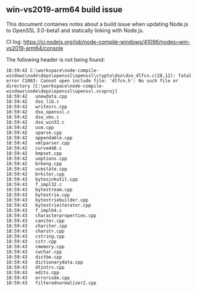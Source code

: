 ## win-vs2019-arm64 build issue
This document containes notes about a build issue when updating Node.js
to OpenSSL 3.0-beta1 and statically linking with Node.js.

CI log:
https://ci.nodejs.org/job/node-compile-windows/41096/nodes=win-vs2019-arm64/console

The following header is not being found:
```console
18:59:42 C:\workspace\node-compile-windows\node\deps\openssl\openssl\crypto\dso\dso_dlfcn.c(28,12): fatal error C1083: Cannot open include file: 'dlfcn.h': No such file or directory [C:\workspace\node-compile-windows\node\deps\openssl\openssl.vcxproj]
18:59:42   unewdata.cpp
18:59:42   dso_lib.c
18:59:42   writesrc.cpp
18:59:42   dso_openssl.c
18:59:42   dso_vms.c
18:59:42   dso_win32.c
18:59:42   ucm.cpp
18:59:42   uparse.cpp
18:59:42   appendable.cpp
18:59:42   xmlparser.cpp
18:59:42   curve448.c
18:59:42   bmpset.cpp
18:59:42   uoptions.cpp
18:59:42   brkeng.cpp
18:59:42   ucmstate.cpp
18:59:42   brkiter.cpp
18:59:43   bytesinkutil.cpp
18:59:43   f_impl32.c
18:59:43   bytestream.cpp
18:59:43   bytestrie.cpp
18:59:43   bytestriebuilder.cpp
18:59:43   bytestrieiterator.cpp
18:59:43   f_impl64.c
18:59:43   characterproperties.cpp
18:59:43   caniter.cpp
18:59:43   chariter.cpp
18:59:43   charstr.cpp
18:59:43   cstring.cpp
18:59:43   cstr.cpp
18:59:43   cmemory.cpp
18:59:43   cwchar.cpp
18:59:43   dictbe.cpp
18:59:43   dictionarydata.cpp
18:59:43   dtintrv.cpp
18:59:43   edits.cpp
18:59:43   errorcode.cpp
18:59:43   filterednormalizer2.cpp
```
